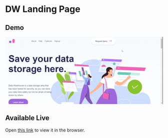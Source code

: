 # DW Landing Page

## Demo

![](https://github.com/bm-santos/landing-page/blob/main/src/assets/demo.gif?raw=true)

## Available Live

Open [this link](https://bm-santos.github.io/landing-page) to view it in the browser.
